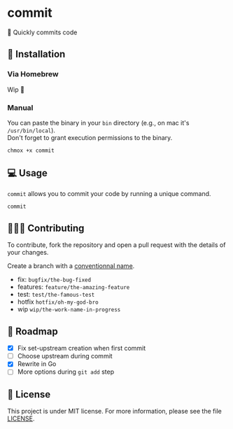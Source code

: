 # commit

🌴 Quickly commits code

## 🚀 Installation

### Via Homebrew

Wip 🚧

### Manual

You can paste the binary in your `bin` directory (e.g., on mac it's `/usr/bin/local`). \
Don't forget to grant execution permissions to the binary.

```bash
chmox +x commit
```

## 💻 Usage

`commit` allows you to commit your code by running a unique command.

```bash
commit
```

## 🧑‍🤝‍🧑 Contributing

To contribute, fork the repository and open a pull request with the details of your changes.

Create a branch with a [conventionnal name](https://tilburgsciencehub.com/building-blocks/collaborate-and-share-your-work/use-github/naming-git-branches/).

- fix: `bugfix/the-bug-fixed`
- features: `feature/the-amazing-feature`
- test: `test/the-famous-test`
- hotfix `hotfix/oh-my-god-bro`
- wip `wip/the-work-name-in-progress`

## 📌 Roadmap

- [x] Fix set-upstream creation when first commit
- [ ] Choose upstream during commit
- [x] Rewrite in Go
- [ ] More options during `git add` step

## 📑 License

This project is under MIT license. For more information, please see the file [LICENSE](./LICENSE).
